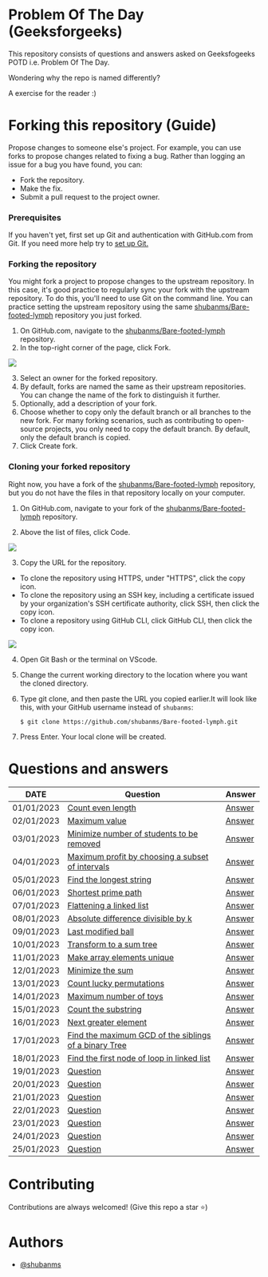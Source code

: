 
# Problem Of The Day (Geeksforgeeks)

This repository consists of questions and answers asked on Geeksfogeeks POTD 
i.e. Problem Of The Day.

Wondering why the repo is named differently?


A exercise for the reader :)

# Forking this repository (Guide)

Propose changes to someone else's project.
For example, you can use forks to propose 
changes related to fixing a bug. 
Rather than logging an issue for a bug you have 
found, you can:

- Fork the repository.
- Make the fix.
- Submit a pull request to the project owner.

### Prerequisites
If you haven't yet, 
first set up Git and authentication 
with GitHub.com from Git.
If you need more help try to [set up Git.](https://docs.github.com/en/get-started/quickstart/set-up-git)


### Forking the repository

You might fork a project to propose changes to the
upstream repository. In this case, it's good 
practice to regularly sync your fork with the upstream 
repository. To do this, you'll need to use Git on the 
command line. You can practice setting the upstream 
repository using the same [shubanms/Bare-footed-lymph](https://github.com/shubanms/Bare-footed-lymph)
repository you just forked.


1. On GitHub.com, navigate to the [shubanms/Bare-footed-lymph](https://github.com/shubanms/Bare-footed-lymph) repository.
2. In the top-right corner of the page, click Fork.
<img src="https://docs.github.com/assets/cb-23088/images/help/repository/fork_button.png">

3. Select an owner for the forked repository.
4. By default, forks are named the same as their upstream repositories. You can change the name of the fork to distinguish it further.
5. Optionally, add a description of your fork.
6. Choose whether to copy only the default branch or all branches to the new fork. For many forking scenarios, such as contributing to open-source projects, you only need to copy the default branch. By default, only the default branch is copied.
7. Click Create fork.

### Cloning your forked repository

Right now, you have a fork of the [shubanms/Bare-footed-lymph](https://github.com/shubanms/Bare-footed-lymph) repository, but you do not have the files in that repository locally on your computer.

1. On GitHub.com, navigate to your fork of the [shubanms/Bare-footed-lymph](https://github.com/shubanms/Bare-footed-lymph) repository.

2. Above the list of files, click Code.
<img src="https://docs.github.com/assets/cb-20363/images/help/repository/code-button.png">

3. Copy the URL for the repository.

- To clone the repository using HTTPS, under "HTTPS", click the copy icon.
- To clone the repository using an SSH key, including a certificate issued by your organization's SSH certificate authority, click SSH, then click the copy icon.
- To clone a repository using GitHub CLI, click GitHub CLI, then click the copy icon.

<img src="https://docs.github.com/assets/cb-33207/images/help/repository/https-url-clone-cli.png">

4. Open Git Bash or the terminal on VScode.

5. Change the current working directory to the location where you want the cloned directory.

6. Type git clone, and then paste the URL you copied earlier.It will look like this, with your GitHub username instead of `shubanms`:

    ```
    $ git clone https://github.com/shubanms/Bare-footed-lymph.git
    ```

7. Press Enter. Your local clone will be created.

# Questions and answers
DATE  | Question  |  Answer
------------- | -------------  |  -------------  |
01/01/2023  | [Count even length](https://practice.geeksforgeeks.org/problems/count-even-length1907/1)   |  [Answer](https://github.com/shubanms/Bare-footed-lymph/blob/main/CountEvenLength.py)   |
02/01/2023  | [Maximum value](https://practice.geeksforgeeks.org/problems/ec277982aea7239b550b28421e00acbb1ea03d2c/1)   |  [Answer](https://github.com/shubanms/Bare-footed-lymph/blob/main/MaximumValue.py)   |
03/01/2023  | [Minimize number of students to be removed](https://practice.geeksforgeeks.org/problems/7d0fa4007b8eabadc404fcc9fa917aa52982aa96/1)   |  [Answer](https://github.com/shubanms/Bare-footed-lymph/blob/main/MinimizeNumberOfStudentsToBeRemoved.py)   |
04/01/2023  | [Maximum profit by choosing a subset of intervals](https://practice.geeksforgeeks.org/problems/649205908e04ac00f303626fa845261318adfa8f/1)   |  [Answer](https://github.com/shubanms/Bare-footed-lymph/blob/main/MaximumProfitByChoosingASubsetOfIntervals.py)   |
05/01/2023  | [Find the longest string](https://practice.geeksforgeeks.org/problems/8d157f11af5416087251513cfc38ffc4d23be308/1)   |  [Answer](https://github.com/shubanms/Bare-footed-lymph/blob/main/FindTheLongestString.py)   |
06/01/2023  | [Shortest prime path](https://practice.geeksforgeeks.org/problems/1646a9b5169d7571cf672f2a31533af083d1f479/1)   |  [Answer](https://github.com/shubanms/Bare-footed-lymph/blob/main/ShortestPrimePath.py)   |
07/01/2023  | [Flattening a linked list](https://practice.geeksforgeeks.org/problems/da62a798bca208c7a678c133569c3dc7f5b73500/1)   |  [Answer](https://github.com/shubanms/Bare-footed-lymph/blob/main/FlatteningALinkedList.py)   |
08/01/2023  | [Absolute difference divisible by k](https://practice.geeksforgeeks.org/problems/e0059183c88ab680b2f73f7d809fb8056fe9dc43/1)   |  [Answer](https://github.com/shubanms/Bare-footed-lymph/blob/main/AbsoluteDifferenceDivisibleByK.py)   |
09/01/2023  | [Last modified ball](https://practice.geeksforgeeks.org/problems/33af95e5935f1f2a0c3f5083c4b9d0db68e97bd4/1)   |  [Answer](https://github.com/shubanms/Bare-footed-lymph/blob/main/LastModifiedBall.py)   |
10/01/2023  | [Transform to a sum tree](https://practice.geeksforgeeks.org/problems/d7e0ce338b11f0be36877d9c35cc8dfad6636957/1)   |  [Answer](https://github.com/shubanms/Bare-footed-lymph/blob/main/TransformToSumTree.py)   |
11/01/2023  | [Make array elements unique](https://practice.geeksforgeeks.org/problems/6e63df6d2ebdf6408a9b364128bb1123b5b13450/1)   |  [Answer](https://github.com/shubanms/Bare-footed-lymph/blob/main/MakeArrayElementsUnique.py)   |
12/01/2023  | [Minimize the sum](https://practice.geeksforgeeks.org/problems/86e609332c9ef4f6b8aa79db11a6c0808c4a1bca/1)   |  [Answer](https://github.com/shubanms/Bare-footed-lymph/blob/main/MinimizeTheSum.py)   |
13/01/2023  | [Count lucky permutations](https://practice.geeksforgeeks.org/problems/e9e2da3de3eb35679ca7e17b752ae877635f1a26/1)   |  [Answer]()   |
14/01/2023  | [Maximum number of toys](https://practice.geeksforgeeks.org/problems/maximum-number-of-toys/1)   |  [Answer]()   |
15/01/2023  | [Count the substring](https://practice.geeksforgeeks.org/problems/f72994353d123b925ff20f0694b662191df03ea2/1)   |  [Answer]()   |
16/01/2023  | [Next greater element](https://practice.geeksforgeeks.org/problems/214734e358208c1c6811d9b237b518f6b3c3c094/1)   |  [Answer]()   |
17/01/2023  | [Find the maximum GCD of the siblings of a binary Tree](https://practice.geeksforgeeks.org/problems/6eb51dc638ee1b936f38d1ab4b2f7062d4425463/1)   |  [Answer]()   |
18/01/2023  | [Find the first node of loop in linked list](https://practice.geeksforgeeks.org/problems/44bb5287b98797782162ffe3d2201621f6343a4b/1)   |  [Answer](https://github.com/shubanms/Bare-footed-lymph/blob/main/FindingTheFirstNodeInALinkedList.py)   |
19/01/2023  |  [Question]()  |  [Answer]()
20/01/2023  |  [Question]()  |  [Answer]()
21/01/2023  |  [Question]()  |  [Answer]()
22/01/2023  |  [Question]()  |  [Answer]()
23/01/2023  |  [Question]()  |  [Answer]()
24/01/2023  |  [Question]()  |  [Answer]()
25/01/2023  |  [Question]()  |  [Answer]()

# Contributing

Contributions are always welcomed! (Give this repo a star ⭐)



# Authors

- [@shubanms](https://github.com/shubanms)

